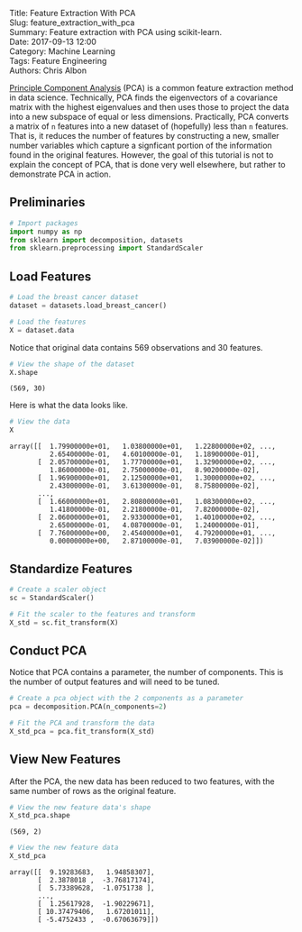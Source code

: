 Title: Feature Extraction With PCA   
Slug: feature_extraction_with_pca   
Summary: Feature extraction with PCA using scikit-learn.   
Date: 2017-09-13 12:00   
Category: Machine Learning   
Tags: Feature Engineering  
Authors: Chris Albon   

[Principle Component Analysis](https://en.wikipedia.org/wiki/Principal_component_analysis) (PCA) is a common feature extraction method in data science. Technically, PCA finds the eigenvectors of a covariance matrix with the highest eigenvalues and then uses those to project the data into a new subspace of equal or less dimensions. Practically, PCA converts a matrix of `n` features into a new dataset of (hopefully) less than `n` features. That is, it reduces the number of features by constructing a new, smaller number variables which capture a signficant portion of the information found in the original features. However, the goal of this tutorial is not to explain the concept of PCA, that is done very well elsewhere, but rather to demonstrate PCA in action.

## Preliminaries


```python
# Import packages
import numpy as np
from sklearn import decomposition, datasets
from sklearn.preprocessing import StandardScaler
```

## Load Features


```python
# Load the breast cancer dataset
dataset = datasets.load_breast_cancer()

# Load the features
X = dataset.data
```

Notice that original data contains 569 observations and 30 features.


```python
# View the shape of the dataset
X.shape
```




    (569, 30)



Here is what the data looks like.


```python
# View the data
X
```




    array([[  1.79900000e+01,   1.03800000e+01,   1.22800000e+02, ...,
              2.65400000e-01,   4.60100000e-01,   1.18900000e-01],
           [  2.05700000e+01,   1.77700000e+01,   1.32900000e+02, ...,
              1.86000000e-01,   2.75000000e-01,   8.90200000e-02],
           [  1.96900000e+01,   2.12500000e+01,   1.30000000e+02, ...,
              2.43000000e-01,   3.61300000e-01,   8.75800000e-02],
           ..., 
           [  1.66000000e+01,   2.80800000e+01,   1.08300000e+02, ...,
              1.41800000e-01,   2.21800000e-01,   7.82000000e-02],
           [  2.06000000e+01,   2.93300000e+01,   1.40100000e+02, ...,
              2.65000000e-01,   4.08700000e-01,   1.24000000e-01],
           [  7.76000000e+00,   2.45400000e+01,   4.79200000e+01, ...,
              0.00000000e+00,   2.87100000e-01,   7.03900000e-02]])



## Standardize Features


```python
# Create a scaler object
sc = StandardScaler()

# Fit the scaler to the features and transform
X_std = sc.fit_transform(X)
```

## Conduct PCA

Notice that PCA contains a parameter, the number of components. This is the number of output features and will need to be tuned.


```python
# Create a pca object with the 2 components as a parameter
pca = decomposition.PCA(n_components=2)

# Fit the PCA and transform the data
X_std_pca = pca.fit_transform(X_std)
```

## View New Features 

After the PCA, the new data has been reduced to two features, with the same number of rows as the original feature.


```python
# View the new feature data's shape
X_std_pca.shape
```




    (569, 2)




```python
# View the new feature data
X_std_pca
```




    array([[  9.19283683,   1.94858307],
           [  2.3878018 ,  -3.76817174],
           [  5.73389628,  -1.0751738 ],
           ..., 
           [  1.25617928,  -1.90229671],
           [ 10.37479406,   1.67201011],
           [ -5.4752433 ,  -0.67063679]])


